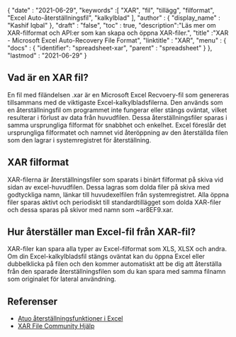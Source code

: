 {
  "date" : "2021-06-29",
  "keywords" :[ "XAR", "fil", "tillägg", "filformat", "Excel Auto-återställningsfil", "kalkylblad" ],
  "author" : {
    "display_name" : "Kashif Iqbal"
},
  "draft" : "false",
  "toc" : true,
  "description":"Läs mer om XAR-filformat och API:er som kan skapa och öppna XAR-filer.",
  "title" :"XAR - Microsoft Excel Auto-Recovery File Format",
  "linktitle" : "XAR",
  "menu" : {
    "docs" : {
      "identifier": "spreadsheet-xar",
      "parent" : "spreadsheet"
}
},
  "lastmod" : "2021-06-29"
}

## Vad är en XAR fil?

En fil med filändelsen .xar är en Microsoft Excel Recvoery-fil som genereras tillsammans med de viktigaste Excel-kalkylbladsfilerna. Den används som en återställningsfil om programmet inte fungerar eller stängs oväntat, vilket resulterar i förlust av data från huvudfilen. Dessa återställningsfiler sparas i samma ursprungliga filformat för snabbhet och enkelhet. Excel föreslår det ursprungliga filformatet och namnet vid återöppning av den återställda filen som den lagrar i systemregistret för återställning.

## XAR filformat

XAR-filerna är återställningsfiler som sparats i binärt filformat på skiva vid sidan av excel-huvudfilen. Dessa lagras som dolda filer på skiva med godtyckliga namn, länkar till huvudexelfilen från systemregistret. Alla öppna filer sparas aktivt och periodiskt till standardtillägget som dolda XAR-filer och dessa sparas på skivor med namn som ~ar8EF9.xar.

## Hur återställer man Excel-fil från XAR-fil?

XAR-filer kan spara alla typer av Excel-filformat som XLS, XLSX och andra. Om din Excel-kalkylbladsfil stängs oväntat kan du öppna Excel eller dubbelklicka på filen och den kommer automatiskt att be dig att återställa från den sparade återställningsfilen som du kan spara med samma filnamn som originalet för lateral användning.

## Referenser

* [Atuo återställningsfunktioner i Excel](https://docs.microsoft.com/en-us/office/troubleshoot/excel/autorecover-functions-in-excel)
* [XAR File Community Hjälp](https://answers.microsoft.com/en-us/msoffice/forum/msoffice_excel-mso_win10-mso_365hp/2016-excel-xar-files/5af5e10c-027a-4c24-a403-39e9c590ce8f)


